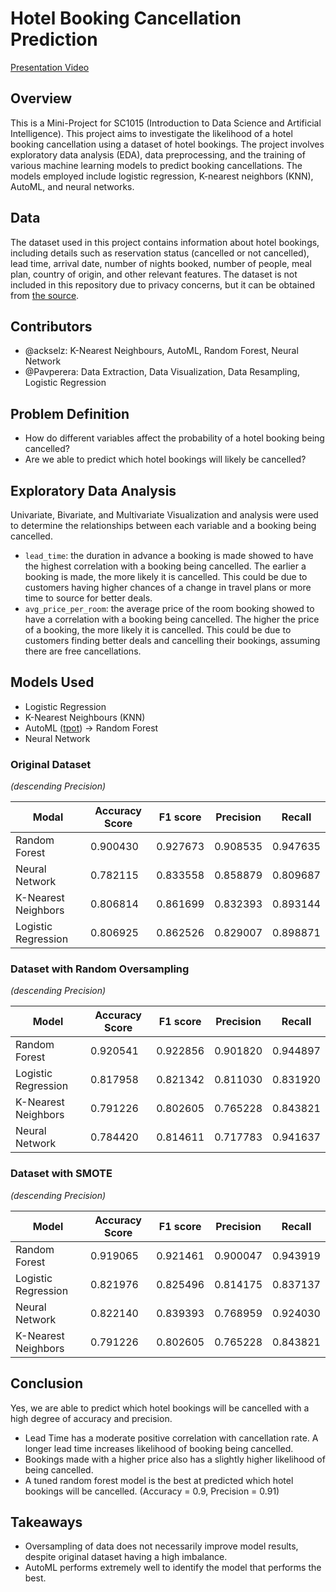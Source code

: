 # Hotel Booking Cancellation Prediction

[Presentation Video]()

## Overview
This is a Mini-Project for SC1015 (Introduction to Data Science and Artificial Intelligence). This project aims to investigate the likelihood of a hotel booking cancellation using a dataset of hotel bookings. The project involves exploratory data analysis (EDA), data preprocessing, and the training of various machine learning models to predict booking cancellations. The models employed include logistic regression, K-nearest neighbors (KNN), AutoML, and neural networks.

## Data
The dataset used in this project contains information about hotel bookings, including details such as reservation status (cancelled or not cancelled), lead time, arrival date, number of nights booked, number of people, meal plan, country of origin, and other relevant features. The dataset is not included in this repository due to privacy concerns, but it can be obtained from [the source](https://www.kaggle.com/datasets/ahsan81/hotel-reservations-classification-dataset).

## Contributors
- @ackselz: K-Nearest Neighbours, AutoML, Random Forest, Neural Network
- @Pavperera: Data Extraction, Data Visualization, Data Resampling, Logistic Regression

## Problem Definition
- How do different variables affect the probability of a hotel booking being cancelled?
- Are we able to predict which hotel bookings will likely be cancelled?

## Exploratory Data Analysis
Univariate, Bivariate, and Multivariate Visualization and analysis were used to determine the relationships between each variable and a booking being cancelled. 
- `lead_time`: the duration in advance a booking is made showed to have the highest correlation with a booking being cancelled. The earlier a booking is made, the more likely it is cancelled. This could be due to customers having higher chances of a change in travel plans or more time to source for better deals.
- `avg_price_per_room`: the average price of the room booking showed to have a correlation with a booking being cancelled. The higher the price of a booking, the more likely it is cancelled. This could be due to customers finding better deals and cancelling their bookings, assuming there are free cancellations.

## Models Used
- Logistic Regression
- K-Nearest Neighbours (KNN)
- AutoML ([tpot](https://epistasislab.github.io/tpot/)) -> Random Forest
- Neural Network


### Original Dataset

*(descending Precision)*

| Modal | Accuracy Score | F1 score | Precision | Recall |
|-------|-----------------|----------|-----------|--------|
|Random Forest|0.900430|0.927673|0.908535|0.947635|
|Neural Network|0.782115|0.833558|0.858879|0.809687|
|K-Nearest Neighbors|0.806814|0.861699|0.832393|0.893144|
|Logistic Regression|0.806925|0.862526|0.829007|0.898871|

### Dataset with Random Oversampling

*(descending Precision)*

| Model | Accuracy Score | F1 score | Precision | Recall |
|-------|-----------------|----------|-----------|--------|
|Random Forest|0.920541|0.922856|0.901820|0.944897|
|Logistic Regression|0.817958|0.821342|0.811030|0.831920|
|K-Nearest Neighbors|0.791226|0.802605|0.765228|0.843821|
|Neural Network|0.784420|0.814611|0.717783|0.941637|

### Dataset with SMOTE

*(descending Precision)*

| Model | Accuracy Score | F1 score | Precision | Recall |
|-------|-----------------|----------|-----------|--------|
|Random Forest|0.919065|0.921461|0.900047|0.943919|
|Logistic Regression|0.821976|0.825496|0.814175|0.837137|
|Neural Network|0.822140|0.839393|0.768959|0.924030|
|K-Nearest Neighbors|0.791226|0.802605|0.765228|0.843821|

## Conclusion
Yes, we are able to predict which hotel bookings will be cancelled with a high degree of accuracy and precision. 
- Lead Time has a moderate positive correlation with cancellation rate. A longer lead time increases likelihood of booking being cancelled.
- Bookings made with a higher price also has a slightly higher likelihood of being cancelled.
- A tuned random forest model is the best at predicted which hotel bookings will be cancelled. (Accuracy = 0.9, Precision = 0.91)

## Takeaways
- Oversampling of data does not necessarily improve model results, despite original dataset having a high imbalance.
- AutoML performs extremely well to identify the model that performs the best. 

